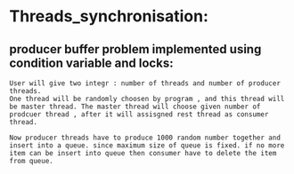 
# Threads_synchronisation:

## producer buffer problem implemented using condition variable and locks:
	User will give two integr : number of threads and number of producer threads.
    One thread will be randomly choosen by program , and this thread will be master thread. The master thread will choose given number of prodcuer thread , after it will assisgned rest thread as consumer thread.

    Now producer threads have to produce 1000 random number together and insert into a queue. since maximum size of queue is fixed. if no more item can be insert into queue then consumer have to delete the item from queue.
